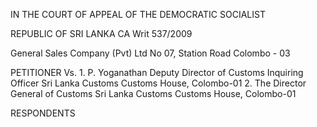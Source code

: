 IN THE COURT OF APPEAL OF THE DEMOCRATIC SOCIALIST

REPUBLIC OF SRI LANKA CA Writ 537/2009

General Sales Company (Pvt) Ltd No 07, Station Road Colombo - 03

PETITIONER Vs. 1. P. Yoganathan Deputy Director of Customs Inquiring Officer Sri Lanka Customs Customs House, Colombo-01 2. The Director General of Customs Sri Lanka Customs Customs House, Colombo-01

RESPONDENTS